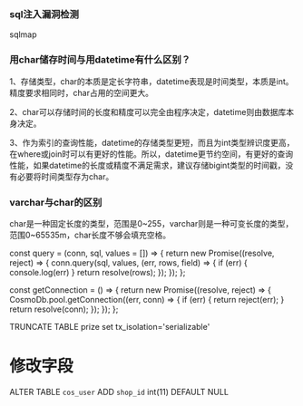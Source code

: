 ### sql注入漏洞检测
sqlmap

### 用char储存时间与用datetime有什么区别？
1、存储类型，char的本质是定长字符串，datetime表现是时间类型，本质是int。精度要求相同时，char占用的空间更大。

2、char可以存储时间的长度和精度可以完全由程序决定，datetime则由数据库本身决定。

3、作为索引的查询性能，datetime的存储类型更短，而且为int类型辨识度更高，在where或join时可以有更好的性能。所以，datetime更节约空间，有更好的查询性能，如果datetime的长度或精度不满足需求，建议存储bigint类型的时间戳，没有必要将时间类型存为char。

### varchar与char的区别
char是一种固定长度的类型，范围是0~255，varchar则是一种可变长度的类型，范围0~65535m，char长度不够会填充空格。


const query = (conn, sql, values = []) => {
    return new Promise((resolve, reject) => {
        conn.query(sql, values, (err, rows, field) => {
            if (err) {
                console.log(err)
            }
            return resolve(rows);
        });
    });
};

const getConnection = () => {
    return new Promise((resolve, reject) => {
        CosmoDb.pool.getConnection((err, conn) => {
            if (err) {
                return reject(err);
            }
            return resolve(conn);
        });
    });
};

TRUNCATE TABLE prize
set tx_isolation='serializable'

# 修改字段
ALTER TABLE `cos_user`
ADD   `shop_id` int(11) DEFAULT NULL